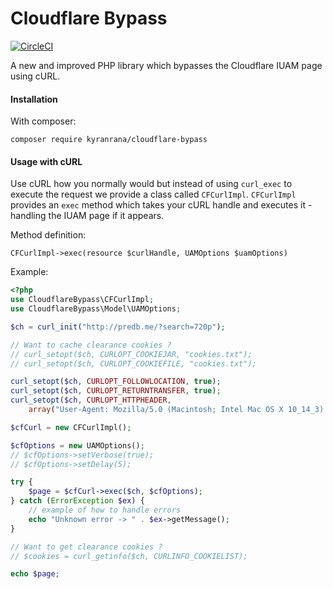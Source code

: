 # Cloudflare Bypass

[![CircleCI](https://circleci.com/gh/KyranRana/cloudflare-bypass.svg?style=svg)](https://circleci.com/gh/KyranRana/cloudflare-bypass)

A new and improved PHP library which bypasses the Cloudflare IUAM page using cURL.


#### Installation

With composer:

`composer require kyranrana/cloudflare-bypass`


#### Usage with cURL

Use cURL how you normally would but instead of using `curl_exec` to execute the 
request we provide a class called `CFCurlImpl`. `CFCurlImpl` provides an `exec` method which takes your cURL handle and 
executes it - handling the IUAM page if it appears.

  
Method definition:
  
```
CFCurlImpl->exec(resource $curlHandle, UAMOptions $uamOptions)
``` 

Example:

```php
<?php
use CloudflareBypass\CFCurlImpl;
use CloudflareBypass\Model\UAMOptions;

$ch = curl_init("http://predb.me/?search=720p");

// Want to cache clearance cookies ?
// curl_setopt($ch, CURLOPT_COOKIEJAR, "cookies.txt");
// curl_setopt($ch, CURLOPT_COOKIEFILE, "cookies.txt");

curl_setopt($ch, CURLOPT_FOLLOWLOCATION, true);
curl_setopt($ch, CURLOPT_RETURNTRANSFER, true);
curl_setopt($ch, CURLOPT_HTTPHEADER,
    array("User-Agent: Mozilla/5.0 (Macintosh; Intel Mac OS X 10_14_3) AppleWebKit/537.36 (KHTML, like Gecko) Chrome/76.0.3809.100 Safari/537.36"));

$cfCurl = new CFCurlImpl();

$cfOptions = new UAMOptions();
// $cfOptions->setVerbose(true);
// $cfOptions->setDelay(5);

try {
    $page = $cfCurl->exec($ch, $cfOptions);
} catch (ErrorException $ex) {
    // example of how to handle errors
    echo "Unknown error -> " . $ex->getMessage();
}

// Want to get clearance cookies ?
// $cookies = curl_getinfo($ch, CURLINFO_COOKIELIST);

echo $page;
```
